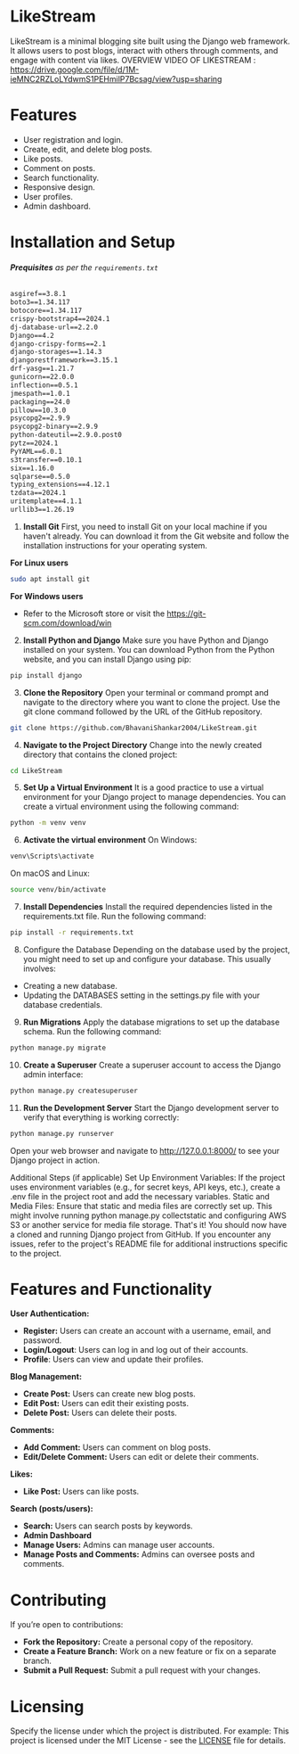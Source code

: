 # LikeStream
LikeStream is a minimal blogging site built using the Django web framework. It allows users to post blogs, interact with others through comments, and engage with content via likes.
OVERVIEW VIDEO OF LIKESTREAM : https://drive.google.com/file/d/1M-ieMNC2RZLoLYdwmS1PEHmilP7Bcsag/view?usp=sharing
# Features

- User registration and login.
- Create, edit, and delete blog posts.
- Like posts.
- Comment on posts.
- Search functionality.
- Responsive design.
- User profiles.
- Admin dashboard.

# Installation and Setup

###### **Prequisites** as per the `requirements.txt`

``` txt
asgiref==3.8.1
boto3==1.34.117
botocore==1.34.117
crispy-bootstrap4==2024.1
dj-database-url==2.2.0
Django==4.2
django-crispy-forms==2.1
django-storages==1.14.3
djangorestframework==3.15.1
drf-yasg==1.21.7
gunicorn==22.0.0
inflection==0.5.1
jmespath==1.0.1
packaging==24.0
pillow==10.3.0
psycopg2==2.9.9
psycopg2-binary==2.9.9
python-dateutil==2.9.0.post0
pytz==2024.1
PyYAML==6.0.1
s3transfer==0.10.1
six==1.16.0
sqlparse==0.5.0
typing_extensions==4.12.1
tzdata==2024.1
uritemplate==4.1.1
urllib3==1.26.19
```

1. **Install Git**
First, you need to install Git on your local machine if you haven't already. You can download it from the Git website and follow the installation instructions for your operating system.

**For Linux users**
```bash
sudo apt install git 
```

**For Windows users**
- Refer to the Microsoft store or visit the https://git-scm.com/download/win

2. **Install Python and Django**
Make sure you have Python and Django installed on your system. You can download Python from the Python website, and you can install Django using pip:

``` bash
pip install django
```

3. **Clone the Repository**
Open your terminal or command prompt and navigate to the directory where you want to clone the project. Use the git clone command followed by the URL of the GitHub repository.

``` bash
git clone https://github.com/BhavaniShankar2004/LikeStream.git
```

4. **Navigate to the Project Directory**
Change into the newly created directory that contains the cloned project:

```bash
cd LikeStream
```

5. **Set Up a Virtual Environment**
It is a good practice to use a virtual environment for your Django project to manage dependencies. You can create a virtual environment using the following command:

```bash
python -m venv venv
```


6. **Activate the virtual environment**
On Windows:
``` powershell
venv\Scripts\activate
```

On macOS and Linux:
``` bash
source venv/bin/activate
```


7. **Install Dependencies**
Install the required dependencies listed in the requirements.txt file. Run the following command:

``` bash
pip install -r requirements.txt
```

8. Configure the Database
Depending on the database used by the project, you might need to set up and configure your database. This usually involves:
- Creating a new database.
- Updating the DATABASES setting in the settings.py file with your database credentials.

9. **Run Migrations**
Apply the database migrations to set up the database schema. Run the following command:

``` bash
python manage.py migrate
```

10. **Create a Superuser**
Create a superuser account to access the Django admin interface:

``` bash
python manage.py createsuperuser
```

11. **Run the Development Server**
Start the Django development server to verify that everything is working correctly:

``` bash
python manage.py runserver
```

Open your web browser and navigate to http://127.0.0.1:8000/ to see your Django project in action.


Additional Steps (if applicable)
Set Up Environment Variables: If the project uses environment variables (e.g., for secret keys, API keys, etc.), create a .env file in the project root and add the necessary variables.
Static and Media Files: Ensure that static and media files are correctly set up. This might involve running python manage.py collectstatic and configuring AWS S3 or another service for media file storage.
That's it! You should now have a cloned and running Django project from GitHub. If you encounter any issues, refer to the project's README file for additional instructions specific to the project.



# Features and Functionality

**User Authentication:**
- **Register:** Users can create an account with a username, email, and password.
- **Login/Logout**: Users can log in and log out of their accounts.
- **Profile**: Users can view and update their profiles.

**Blog Management:**
- **Create Post:** Users can create new blog posts.
- **Edit Post:** Users can edit their existing posts.
- **Delete Post:** Users can delete their posts.

**Comments:**
- **Add Comment:** Users can comment on blog posts.
- **Edit/Delete Comment:** Users can edit or delete their comments.

**Likes:**
- **Like Post:** Users can like posts.


**Search (posts/users):**
- **Search:** Users can search posts by keywords.
- **Admin Dashboard**
- **Manage Users:** Admins can manage user accounts.
- **Manage Posts and Comments:** Admins can oversee posts and comments.


# Contributing

If you’re open to contributions:

- **Fork the Repository:** Create a personal copy of the repository.
- **Create a Feature Branch:** Work on a new feature or fix on a separate branch.
- **Submit a Pull Request:** Submit a pull request with your changes.


# Licensing

Specify the license under which the project is distributed. For example:
This project is licensed under the MIT License - see the [LICENSE]() file for details.

